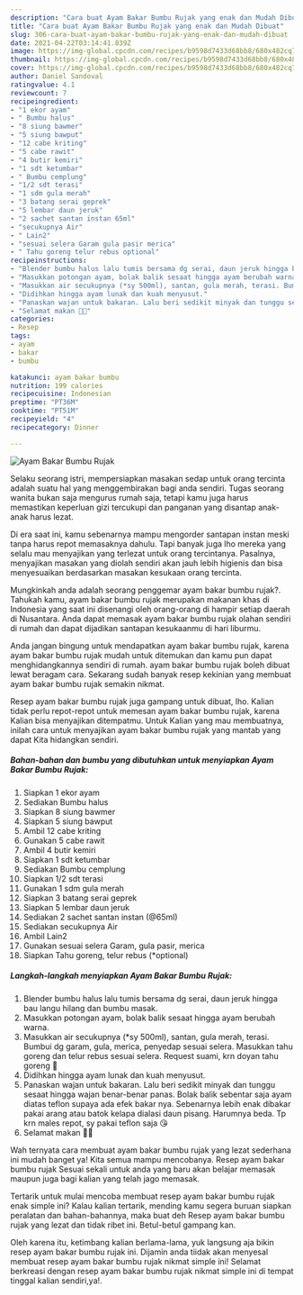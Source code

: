 ```yaml
---
description: "Cara buat Ayam Bakar Bumbu Rujak yang enak dan Mudah Dibuat"
title: "Cara buat Ayam Bakar Bumbu Rujak yang enak dan Mudah Dibuat"
slug: 306-cara-buat-ayam-bakar-bumbu-rujak-yang-enak-dan-mudah-dibuat
date: 2021-04-22T03:14:41.839Z
image: https://img-global.cpcdn.com/recipes/b9598d7433d68bb8/680x482cq70/ayam-bakar-bumbu-rujak-foto-resep-utama.jpg
thumbnail: https://img-global.cpcdn.com/recipes/b9598d7433d68bb8/680x482cq70/ayam-bakar-bumbu-rujak-foto-resep-utama.jpg
cover: https://img-global.cpcdn.com/recipes/b9598d7433d68bb8/680x482cq70/ayam-bakar-bumbu-rujak-foto-resep-utama.jpg
author: Daniel Sandoval
ratingvalue: 4.1
reviewcount: 7
recipeingredient:
- "1 ekor ayam"
- " Bumbu halus"
- "8 siung bawmer"
- "5 siung bawput"
- "12 cabe kriting"
- "5 cabe rawit"
- "4 butir kemiri"
- "1 sdt ketumbar"
- " Bumbu cemplung"
- "1/2 sdt terasi"
- "1 sdm gula merah"
- "3 batang serai geprek"
- "5 lembar daun jeruk"
- "2 sachet santan instan 65ml"
- "secukupnya Air"
- " Lain2"
- "sesuai selera Garam gula pasir merica"
- " Tahu goreng telur rebus optional"
recipeinstructions:
- "Blender bumbu halus lalu tumis bersama dg serai, daun jeruk hingga bau langu hilang dan bumbu masak."
- "Masukkan potongan ayam, bolak balik sesaat hingga ayam berubah warna."
- "Masukkan air secukupnya (*sy 500ml), santan, gula merah, terasi. Bumbui dg garam, gula, merica, penyedap sesuai selera. Masukkan tahu goreng dan telur rebus sesuai selera. Request suami, krn doyan tahu goreng 🤭"
- "Didihkan hingga ayam lunak dan kuah menyusut."
- "Panaskan wajan untuk bakaran. Lalu beri sedikit minyak dan tunggu sesaat hingga wajan benar-benar panas. Bolak balik sebentar saja ayam diatas teflon supaya ada efek bakar nya. Sebenarnya lebih enak dibakar pakai arang atau batok kelapa dialasi daun pisang. Harumnya beda. Tp krn males repot, sy pakai teflon saja 😘"
- "Selamat makan 🍚🍗"
categories:
- Resep
tags:
- ayam
- bakar
- bumbu

katakunci: ayam bakar bumbu 
nutrition: 199 calories
recipecuisine: Indonesian
preptime: "PT36M"
cooktime: "PT51M"
recipeyield: "4"
recipecategory: Dinner

---
```



![Ayam Bakar Bumbu Rujak](https://img-global.cpcdn.com/recipes/b9598d7433d68bb8/680x482cq70/ayam-bakar-bumbu-rujak-foto-resep-utama.jpg)

Selaku seorang istri, mempersiapkan masakan sedap untuk orang tercinta adalah suatu hal yang menggembirakan bagi anda sendiri. Tugas seorang  wanita bukan saja mengurus rumah saja, tetapi kamu juga harus memastikan keperluan gizi tercukupi dan panganan yang disantap anak-anak harus lezat.

Di era  saat ini, kamu sebenarnya mampu mengorder santapan instan meski tanpa harus repot memasaknya dahulu. Tapi banyak juga lho mereka yang selalu mau menyajikan yang terlezat untuk orang tercintanya. Pasalnya, menyajikan masakan yang diolah sendiri akan jauh lebih higienis dan bisa menyesuaikan berdasarkan masakan kesukaan orang tercinta. 



Mungkinkah anda adalah seorang penggemar ayam bakar bumbu rujak?. Tahukah kamu, ayam bakar bumbu rujak merupakan makanan khas di Indonesia yang saat ini disenangi oleh orang-orang di hampir setiap daerah di Nusantara. Anda dapat memasak ayam bakar bumbu rujak olahan sendiri di rumah dan dapat dijadikan santapan kesukaanmu di hari liburmu.

Anda jangan bingung untuk mendapatkan ayam bakar bumbu rujak, karena ayam bakar bumbu rujak mudah untuk ditemukan dan kamu pun dapat menghidangkannya sendiri di rumah. ayam bakar bumbu rujak boleh dibuat lewat beragam cara. Sekarang sudah banyak resep kekinian yang membuat ayam bakar bumbu rujak semakin nikmat.

Resep ayam bakar bumbu rujak juga gampang untuk dibuat, lho. Kalian tidak perlu repot-repot untuk memesan ayam bakar bumbu rujak, karena Kalian bisa menyajikan ditempatmu. Untuk Kalian yang mau membuatnya, inilah cara untuk menyajikan ayam bakar bumbu rujak yang mantab yang dapat Kita hidangkan sendiri.

<!--inarticleads1-->

##### Bahan-bahan dan bumbu yang dibutuhkan untuk menyiapkan Ayam Bakar Bumbu Rujak:

1. Siapkan 1 ekor ayam
1. Sediakan  Bumbu halus
1. Siapkan 8 siung bawmer
1. Siapkan 5 siung bawput
1. Ambil 12 cabe kriting
1. Gunakan 5 cabe rawit
1. Ambil 4 butir kemiri
1. Siapkan 1 sdt ketumbar
1. Sediakan  Bumbu cemplung
1. Siapkan 1/2 sdt terasi
1. Gunakan 1 sdm gula merah
1. Siapkan 3 batang serai geprek
1. Siapkan 5 lembar daun jeruk
1. Sediakan 2 sachet santan instan (@65ml)
1. Sediakan secukupnya Air
1. Ambil  Lain2
1. Gunakan sesuai selera Garam, gula pasir, merica
1. Siapkan  Tahu goreng, telur rebus (*optional)




<!--inarticleads2-->

##### Langkah-langkah menyiapkan Ayam Bakar Bumbu Rujak:

1. Blender bumbu halus lalu tumis bersama dg serai, daun jeruk hingga bau langu hilang dan bumbu masak.
1. Masukkan potongan ayam, bolak balik sesaat hingga ayam berubah warna.
1. Masukkan air secukupnya (*sy 500ml), santan, gula merah, terasi. Bumbui dg garam, gula, merica, penyedap sesuai selera. Masukkan tahu goreng dan telur rebus sesuai selera. Request suami, krn doyan tahu goreng 🤭
1. Didihkan hingga ayam lunak dan kuah menyusut.
1. Panaskan wajan untuk bakaran. Lalu beri sedikit minyak dan tunggu sesaat hingga wajan benar-benar panas. Bolak balik sebentar saja ayam diatas teflon supaya ada efek bakar nya. Sebenarnya lebih enak dibakar pakai arang atau batok kelapa dialasi daun pisang. Harumnya beda. Tp krn males repot, sy pakai teflon saja 😘
1. Selamat makan 🍚🍗




Wah ternyata cara membuat ayam bakar bumbu rujak yang lezat sederhana ini mudah banget ya! Kita semua mampu mencobanya. Resep ayam bakar bumbu rujak Sesuai sekali untuk anda yang baru akan belajar memasak maupun juga bagi kalian yang telah jago memasak.

Tertarik untuk mulai mencoba membuat resep ayam bakar bumbu rujak enak simple ini? Kalau kalian tertarik, mending kamu segera buruan siapkan peralatan dan bahan-bahannya, maka buat deh Resep ayam bakar bumbu rujak yang lezat dan tidak ribet ini. Betul-betul gampang kan. 

Oleh karena itu, ketimbang kalian berlama-lama, yuk langsung aja bikin resep ayam bakar bumbu rujak ini. Dijamin anda tiidak akan menyesal membuat resep ayam bakar bumbu rujak nikmat simple ini! Selamat berkreasi dengan resep ayam bakar bumbu rujak nikmat simple ini di tempat tinggal kalian sendiri,ya!.

